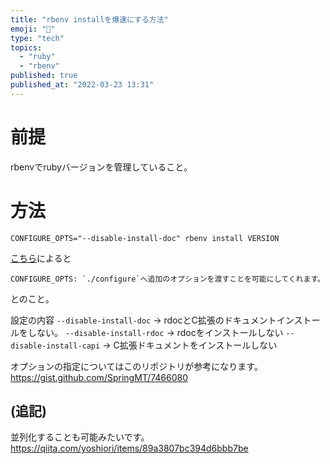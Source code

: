 ```yaml
---
title: "rbenv installを爆速にする方法"
emoji: "💎"
type: "tech"
topics:
  - "ruby"
  - "rbenv"
published: true
published_at: "2022-03-23 13:31"
---
```


# 前提

rbenvでrubyバージョンを管理していること。

# 方法

```
CONFIGURE_OPTS="--disable-install-doc" rbenv install VERSION
```

[こちら](https://ruby.studio-kingdom.com/rbenv/ruby_build/)によると

```
CONFIGURE_OPTS: `./configure`へ追加のオプションを渡すことを可能にしてくれます。
```

とのこと。

設定の内容
`--disable-install-doc` → rdocとC拡張のドキュメントインストールをしない。
`--disable-install-rdoc` → rdocをインストールしない
`--disable-install-capi` → C拡張ドキュメントをインストールしない

オプションの指定についてはこのリポジトリが参考になります。
https://gist.github.com/SpringMT/7466080

## (追記)

並列化することも可能みたいです。
https://qiita.com/yoshiori/items/89a3807bc394d6bbb7be
